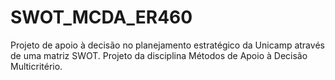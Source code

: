 # SWOT_MCDA_ER460
Projeto de apoio à decisão no planejamento estratégico da Unicamp através de uma matriz SWOT. Projeto da disciplina Métodos de Apoio à Decisão Multicritério.
